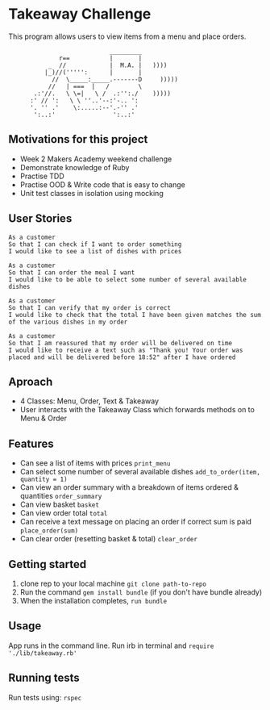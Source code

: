 Takeaway Challenge
==================
This program allows users to view items from a menu and place orders.
```
                            _________
              r==           |       |
           _  //            |  M.A. |   ))))
          |_)//(''''':      |       |
            //  \_____:_____.-------D     )))))
           //   | ===  |   /        \
       .:'//.   \ \=|   \ /  .:'':./    )))))
      :' // ':   \ \ ''..'--:'-.. ':
      '. '' .'    \:.....:--'.-'' .'
       ':..:'                ':..:'

 ```
## Motivations for this project

* Week 2 Makers Academy weekend challenge
* Demonstrate knowledge of Ruby
* Practise TDD
* Practise OOD & Write code that is easy to change
* Unit test classes in isolation using mocking

## User Stories

```
As a customer
So that I can check if I want to order something
I would like to see a list of dishes with prices

As a customer
So that I can order the meal I want
I would like to be able to select some number of several available dishes

As a customer
So that I can verify that my order is correct
I would like to check that the total I have been given matches the sum of the various dishes in my order

As a customer
So that I am reassured that my order will be delivered on time
I would like to receive a text such as "Thank you! Your order was placed and will be delivered before 18:52" after I have ordered
```

## Aproach
* 4 Classes: Menu, Order, Text & Takeaway
* User interacts with the Takeaway Class which forwards methods on to Menu & Order

## Features

* Can see a list of items with prices `print_menu`
* Can select some number of several available dishes `add_to_order(item, quantity = 1)`
* Can view an order summary with a breakdown of items ordered & quantities `order_summary`
* Can view basket `basket`
* Can view order total `total`
* Can receive a text message on placing an order if correct sum is paid `place_order(sum)`
* Can clear order (resetting basket & total) `clear_order`


## Getting started

1. clone rep to your local machine `git clone path-to-repo`
2. Run the command `gem install bundle` (if you don't have bundle already)
3. When the installation completes, `run bundle`

## Usage

App runs in the command line.
Run irb in terminal and `require './lib/takeaway.rb'`

## Running tests

Run tests using:
`rspec`

